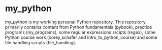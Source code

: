 # my_python
my_python is my working personal Python repository.
This repository primarily contains content from Python fundamentals (pybook), practice programs (my_programs), some regular expressions srcipts (regex), some Python course work (corey_schafer and intro_to_python_course) and some file handling scripts (file_handling).
